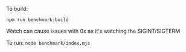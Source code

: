 To build:

`npm run benchmark:build`

Watch can cause issues with 0x as it's watching the SIGINT/SIGTERM

To run:
`node benchmark/index.mjs`